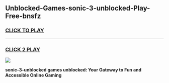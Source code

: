 
## Unblocked-Games-sonic-3-unblocked-Play-Free-bnsfz
<h3>
<a href="https://premium76.site?title=sonic-3-unblocked&ref=21A">CLICK TO PLAY</a></h3>
<hr>

<h3>
<a href="https://premium76.site?title=sonic-3-unblocked&ref=21A">CLICK 2 PLAY</a>
  
</h3>

<a href="https://premium76.site?title=sonic-3-unblocked&ref=21A"><img src="https://clearcache.store/games.png"></a>


**sonic-3-unblocked games unblocked: Your Gateway to Fun and Accessible Online Gaming**
